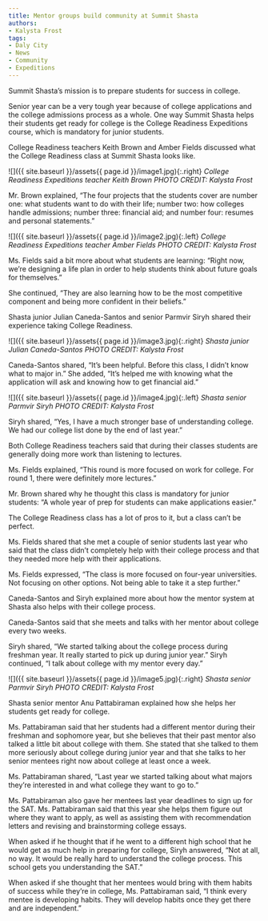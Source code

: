 ```yaml
---
title: Mentor groups build community at Summit Shasta
authors:
- Kalysta Frost
tags:
- Daly City
- News
- Community
- Expeditions
---
```


Summit Shasta’s mission is to prepare students for success in college.

Senior year can be a very tough year because of college applications and the college admissions process as a whole. One way Summit Shasta helps their students get ready for college is the College Readiness Expeditions course, which is mandatory for junior students.

College Readiness teachers Keith Brown and Amber Fields discussed what the College Readiness class at Summit Shasta looks like.

![]({{ site.baseurl }}/assets{{ page.id }}/image1.jpg){:.right}
*College Readiness Expeditions teacher Keith Brown PHOTO CREDIT: Kalysta Frost*

Mr. Brown explained, “The four projects that the students cover are number one: what students want to do with their life; number two: how colleges handle admissions; number three: financial aid; and number four: resumes and personal statements.”

![]({{ site.baseurl }}/assets{{ page.id }}/image2.jpg){:.left}
*College Readiness Expeditions teacher Amber Fields PHOTO CREDIT: Kalysta Frost*

Ms. Fields said a bit more about what students are learning: “Right now, we’re designing a life plan in order to help students think about future goals for themselves.”

She continued, “They are also learning how to be the most competitive component and being more confident in their beliefs.”

Shasta junior Julian Caneda-Santos and senior Parmvir Siryh shared their experience taking College Readiness.

![]({{ site.baseurl }}/assets{{ page.id }}/image3.jpg){:.right}
*Shasta junior Julian Caneda-Santos PHOTO CREDIT: Kalysta Frost*

Caneda-Santos shared, “It’s been helpful. Before this class, I didn’t know what to major in.” She added, “It’s helped me with knowing what the application will ask and knowing how to get financial aid.”

![]({{ site.baseurl }}/assets{{ page.id }}/image4.jpg){:.left}
*Shasta senior Parmvir Siryh PHOTO CREDIT: Kalysta Frost*

Siryh shared, “Yes, I have a much stronger base of understanding college. We had our college list done by the end of last year.”

Both College Readiness teachers said that during their classes students are generally doing more work than listening to lectures.

Ms. Fields explained, “This round is more focused on work for college. For round 1, there were definitely more lectures.”

Mr. Brown shared why he thought this class is mandatory for junior students: “A whole year of prep for students can make applications easier.”

The College Readiness class has a lot of pros to it, but a class can’t be perfect.

Ms. Fields shared that she met a couple of senior students last year who said that the class didn’t completely help with their college process and that they needed more help with their applications.

Ms. Fields expressed, “The class is more focused on four-year universities. Not focusing on other options. Not being able to take it a step further.”

Caneda-Santos and Siryh explained more about how the mentor system at Shasta also helps with their college process.

Caneda-Santos said that she meets and talks with her mentor about college every two weeks.

Siryh shared, “We started talking about the college process during freshman year. It really started to pick up during junior year.” Siryh continued, “I talk about college with my mentor every day.”

![]({{ site.baseurl }}/assets{{ page.id }}/image5.jpg){:.right}
*Shasta senior Parmvir Siryh PHOTO CREDIT: Kalysta Frost*

Shasta senior mentor Anu Pattabiraman explained how she helps her students get ready for college. 

Ms. Pattabiraman said that her students had a different mentor during their freshman and sophomore year, but she believes that their past mentor also talked a little bit about college with them. She stated that she talked to them more seriously about college during junior year and that she talks to her senior mentees right now about college at least once a week.

Ms. Pattabiraman shared, “Last year we started talking about what majors they’re interested in and what college they want to go to.”

Ms. Pattabiraman also gave her mentees last year deadlines to sign up for the SAT. Ms. Pattabiraman said that this year she helps them figure out where they want to apply, as well as assisting them with recommendation letters and revising and brainstorming college essays.

When asked if he thought that if he went to a different high school that he would get as much help in preparing for college, Siryh answered, “Not at all, no way. It would be really hard to understand the college process. This school gets you understanding the SAT.”

When asked if she thought that her mentees would bring with them habits of success while they’re in college, Ms. Pattabiraman said, “I think every mentee is developing habits. They will develop habits once they get there and are independent.”
